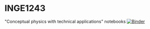 # INGE1243
"Conceptual physics with technical applications" notebooks
[![Binder](https://mybinder.org/badge_logo.svg)](https://mybinder.org/v2/gh/PhysicsCourse/INGE1243/HEAD?urlpath=https%3A%2F%2Fgithub.com%2FPhysicsCourse%2FINGE1243%2Ftree%2Fmain%2FNotebooks)

